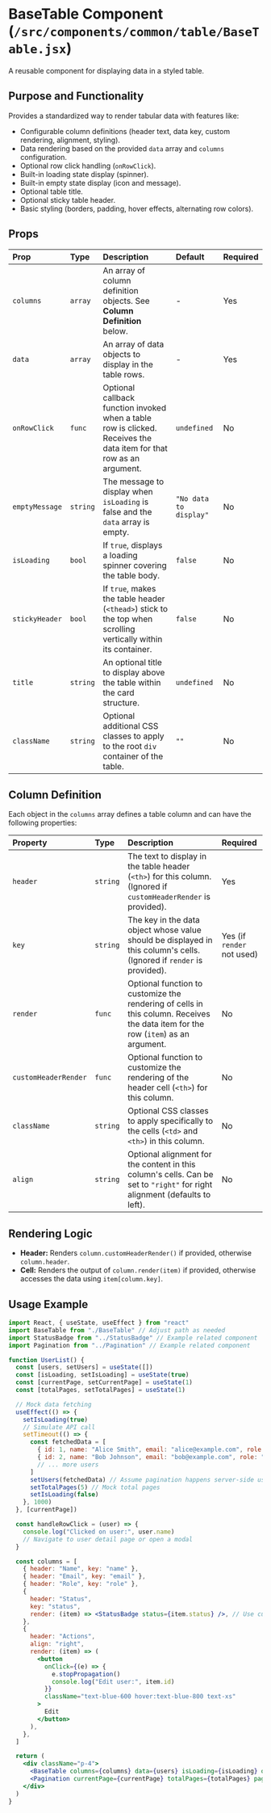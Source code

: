 # BaseTable Component (`/src/components/common/table/BaseTable.jsx`)

A reusable component for displaying data in a styled table.

## Purpose and Functionality

Provides a standardized way to render tabular data with features like:

- Configurable column definitions (header text, data key, custom rendering, alignment, styling).
- Data rendering based on the provided `data` array and `columns` configuration.
- Optional row click handling (`onRowClick`).
- Built-in loading state display (spinner).
- Built-in empty state display (icon and message).
- Optional table title.
- Optional sticky table header.
- Basic styling (borders, padding, hover effects, alternating row colors).

## Props

| Prop           | Type     | Description                                                                                                         | Default                | Required |
| :------------- | :------- | :------------------------------------------------------------------------------------------------------------------ | :--------------------- | :------- |
| `columns`      | `array`  | An array of column definition objects. See **Column Definition** below.                                             | -                      | Yes      |
| `data`         | `array`  | An array of data objects to display in the table rows.                                                              | -                      | Yes      |
| `onRowClick`   | `func`   | Optional callback function invoked when a table row is clicked. Receives the data item for that row as an argument. | `undefined`            | No       |
| `emptyMessage` | `string` | The message to display when `isLoading` is false and the `data` array is empty.                                     | `"No data to display"` | No       |
| `isLoading`    | `bool`   | If `true`, displays a loading spinner covering the table body.                                                      | `false`                | No       |
| `stickyHeader` | `bool`   | If `true`, makes the table header (`<thead>`) stick to the top when scrolling vertically within its container.      | `false`                | No       |
| `title`        | `string` | An optional title to display above the table within the card structure.                                             | `undefined`            | No       |
| `className`    | `string` | Optional additional CSS classes to apply to the root `div` container of the table.                                  | `""`                   | No       |

## Column Definition

Each object in the `columns` array defines a table column and can have the following properties:

| Property             | Type     | Description                                                                                                                       | Required                   |
| :------------------- | :------- | :-------------------------------------------------------------------------------------------------------------------------------- | :------------------------- |
| `header`             | `string` | The text to display in the table header (`<th>`) for this column. (Ignored if `customHeaderRender` is provided).                  | Yes                        |
| `key`                | `string` | The key in the data object whose value should be displayed in this column's cells. (Ignored if `render` is provided).             | Yes (if `render` not used) |
| `render`             | `func`   | Optional function to customize the rendering of cells in this column. Receives the data item for the row (`item`) as an argument. | No                         |
| `customHeaderRender` | `func`   | Optional function to customize the rendering of the header cell (`<th>`) for this column.                                         | No                         |
| `className`          | `string` | Optional CSS classes to apply specifically to the cells (`<td>` and `<th>`) in this column.                                       | No                         |
| `align`              | `string` | Optional alignment for the content in this column's cells. Can be set to `"right"` for right alignment (defaults to left).        | No                         |

## Rendering Logic

- **Header:** Renders `column.customHeaderRender()` if provided, otherwise `column.header`.
- **Cell:** Renders the output of `column.render(item)` if provided, otherwise accesses the data using `item[column.key]`.

## Usage Example

```jsx
import React, { useState, useEffect } from "react"
import BaseTable from "./BaseTable" // Adjust path as needed
import StatusBadge from "../StatusBadge" // Example related component
import Pagination from "../Pagination" // Example related component

function UserList() {
  const [users, setUsers] = useState([])
  const [isLoading, setIsLoading] = useState(true)
  const [currentPage, setCurrentPage] = useState(1)
  const [totalPages, setTotalPages] = useState(1)

  // Mock data fetching
  useEffect(() => {
    setIsLoading(true)
    // Simulate API call
    setTimeout(() => {
      const fetchedData = [
        { id: 1, name: "Alice Smith", email: "alice@example.com", role: "Student", status: "Checked In" },
        { id: 2, name: "Bob Johnson", email: "bob@example.com", role: "Warden", status: "Checked Out" },
        // ... more users
      ]
      setUsers(fetchedData) // Assume pagination happens server-side usually
      setTotalPages(5) // Mock total pages
      setIsLoading(false)
    }, 1000)
  }, [currentPage])

  const handleRowClick = (user) => {
    console.log("Clicked on user:", user.name)
    // Navigate to user detail page or open a modal
  }

  const columns = [
    { header: "Name", key: "name" },
    { header: "Email", key: "email" },
    { header: "Role", key: "role" },
    {
      header: "Status",
      key: "status",
      render: (item) => <StatusBadge status={item.status} />, // Use custom render for badge
    },
    {
      header: "Actions",
      align: "right",
      render: (item) => (
        <button
          onClick={(e) => {
            e.stopPropagation()
            console.log("Edit user:", item.id)
          }}
          className="text-blue-600 hover:text-blue-800 text-xs"
        >
          Edit
        </button>
      ),
    },
  ]

  return (
    <div className="p-4">
      <BaseTable columns={columns} data={users} isLoading={isLoading} onRowClick={handleRowClick} emptyMessage="No users found." stickyHeader title="User Management" />
      <Pagination currentPage={currentPage} totalPages={totalPages} paginate={setCurrentPage} />
    </div>
  )
}
```
